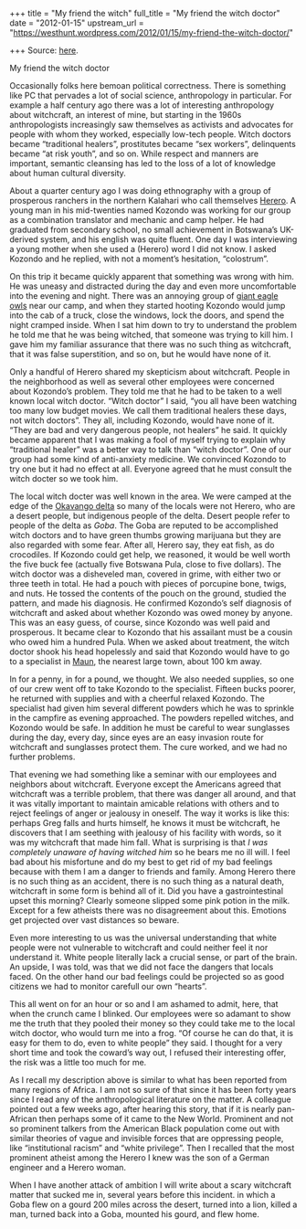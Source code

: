 +++
title = "My friend the witch"
full_title = "My friend the witch doctor"
date = "2012-01-15"
upstream_url = "https://westhunt.wordpress.com/2012/01/15/my-friend-the-witch-doctor/"

+++
Source: [here](https://westhunt.wordpress.com/2012/01/15/my-friend-the-witch-doctor/).

My friend the witch doctor

Occasionally folks here bemoan political correctness. There is something
like PC that pervades a lot of social science, anthropology in
particular. For example a half century ago there was a lot of
interesting anthropology about witchcraft, an interest of mine, but
starting in the 1960s anthropologists increasingly saw themselves as
activists and advocates for people with whom they worked, especially
low-tech people. Witch doctors became “traditional healers”, prostitutes
became “sex workers”, delinquents became “at risk youth”, and so on.
While respect and manners are important, semantic cleansing has led to
the loss of a lot of knowledge about human cultural diversity.

About a quarter century ago I was doing ethnography with a group of
prosperous ranchers in the northern Kalahari who call themselves
[Herero](http://en.wikipedia.org/wiki/Herero). A young man in his
mid-twenties named Kozondo was working for our group as a combination
translator and mechanic and camp helper. He had graduated from secondary
school, no small achievement in Botswana’s UK-derived system, and his
english was quite fluent. One day I was interviewing a young mother when
she used a (Herero) word I did not know. I asked Kozondo and he replied,
with not a moment’s hesitation, “colostrum”.

On this trip it became quickly apparent that something was wrong with
him. He was uneasy and distracted during the day and even more
uncomfortable into the evening and night. There was an annoying group of
[giant eagle owls](http://en.wikipedia.org/wiki/Verreaux's_Eagle-Owl)
near our camp, and when they started hooting Kozondo would jump into the
cab of a truck, close the windows, lock the doors, and spend the night
cramped inside. When I sat him down to try to understand the problem he
told me that he was being witched, that someone was trying to kill him.
I gave him my familiar assurance that there was no such thing as
witchcraft, that it was false superstition, and so on, but he would have
none of it.

Only a handful of Herero shared my skepticism about witchcraft. People
in the neighborhood as well as several other employees were concerned
about Kozondo’s problem. They told me that he had to be taken to a well
known local witch doctor. “Witch doctor” I said, “you all have been
watching too many low budget movies. We call them traditional healers
these days, not witch doctors”. They all, including Kozondo, would have
none of it. “They are bad and very dangerous people, not healers” he
said. It quickly became apparent that I was making a fool of myself
trying to explain why “traditional healer” was a better way to talk than
“witch doctor”. One of our group had some kind of anti-anxiety medicine.
We convinced Kozondo to try one but it had no effect at all. Everyone
agreed that he must consult the witch docter so we took him.

The local witch docter was well known in the area. We were camped at the
edge of the [Okavango
delta](http://en.wikipedia.org/wiki/Okavango_Delta) so many of the
locals were not Herero, who are a desert people, but indigenous people
of the delta. Desert people refer to people of the delta as *Goba*. The
Goba are reputed to be accomplished witch doctors and to have green
thumbs growing marijuana but they are also regarded with some fear.
After all, Herero say, they eat fish, as do crocodiles. If Kozondo could
get help, we reasoned, it would be well worth the five buck fee
(actually five Botswana Pula, close to five dollars). The witch doctor
was a disheveled man, covered in grime, with either two or three teeth
in total. He had a pouch with pieces of porcupine bone, twigs, and nuts.
He tossed the contents of the pouch on the ground, studied the pattern,
and made his diagnosis. He confirmed Kozondo’s self diagnosis of
witchcraft and asked about whether Kozondo was owed money by anyone.
This was an easy guess, of course, since Kozondo was well paid and
prosperous. It became clear to Kozondo that his assailant must be a
cousin who owed him a hundred Pula. When we asked about treatment, the
witch doctor shook his head hopelessly and said that Kozondo would have
to go to a specialist in [Maun](http://en.wikipedia.org/wiki/Maun), the
nearest large town, about 100 km away.

In for a penny, in for a pound, we thought. We also needed supplies, so
one of our crew went off to take Kozondo to the specialist. Fifteen
bucks poorer, he returned with supplies and with a cheerful relaxed
Kozondo. The specialist had given him several different powders which he
was to sprinkle in the campfire as evening approached. The powders
repelled witches, and Kozondo would be safe. In addition he must be
careful to wear sunglasses during the day, every day, since eyes are an
easy invasion route for witchcraft and sunglasses protect them. The cure
worked, and we had no further problems.

That evening we had something like a seminar with our employees and
neighbors about witchcraft. Everyone except the Americans agreed that
witchcraft was a terrible problem, that there was danger all around, and
that it was vitally important to maintain amicable relations with others
and to reject feelings of anger or jealousy in oneself. The way it works
is like this: perhaps Greg falls and hurts himself, he knows it must be
witchcraft, he discovers that I am seething with jealousy of his
facility with words, so it was my witchcraft that made him fall. What is
surprising is that *I was completely unaware of having witched him* so
he bears me no ill will. I feel bad about his misfortune and do my best
to get rid of my bad feelings because with them I am a danger to friends
and family. Among Herero there is no such thing as an accident, there is
no such thing as a natural death, witchcraft in some form is behind all
of it. Did you have a gastrointestinal upset this morning? Clearly
someone slipped some pink potion in the milk. Except for a few atheists
there was no disagreement about this. Emotions get projected over vast
distances so beware.

Even more interesting to us was the universal understanding that white
people were not vulnerable to witchcraft and could neither feel it nor
understand it. White people literally lack a crucial sense, or part of
the brain. An upside, I was told, was that we did not face the dangers
that locals faced. On the other hand our bad feelings could be projected
so as good citizens we had to monitor carefull our own “hearts”.

This all went on for an hour or so and I am ashamed to admit, here, that
when the crunch came I blinked. Our employees were so adamant to show me
the truth that they pooled their money so they could take me to the
local witch doctor, who would turn me into a frog. “Of course he can do
that, it is easy for them to do, even to white people” they said. I
thought for a very short time and took the coward’s way out, I refused
their interesting offer, the risk was a little too much for me.

As I recall my description above is similar to what has been reported
from many regions of Africa. I am not so sure of that since it has been
forty years since I read any of the anthropological literature on the
matter. A colleague pointed out a few weeks ago, after hearing this
story, that if it is nearly pan-African then perhaps some of it came to
the New World. Prominent and not so prominent talkers from the American
Black population come out with similar theories of vague and invisible
forces that are oppressing people, like “institutional racism” and
“white privilege”. Then I recalled that the most prominent atheist among
the Herero I knew was the son of a German engineer and a Herero woman.

When I have another attack of ambition I will write about a scary
witchcraft matter that sucked me in, several years before this incident.
in which a Goba flew on a gourd 200 miles across the desert, turned into
a lion, killed a man, turned back into a Goba, mounted his gourd, and
flew home.

